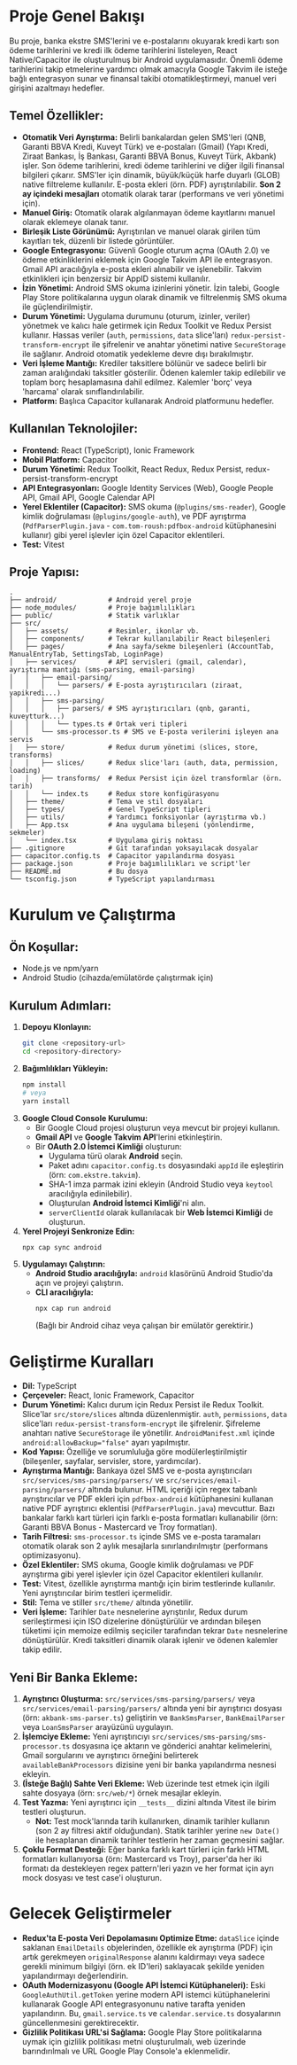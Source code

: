 # Proje Genel Bakışı

Bu proje, banka ekstre SMS'lerini ve e-postalarını okuyarak kredi kartı son ödeme tarihlerini ve kredi ilk ödeme tarihlerini listeleyen, React Native/Capacitor ile oluşturulmuş bir Android uygulamasıdır. Önemli ödeme tarihlerini takip etmelerine yardımcı olmak amacıyla Google Takvim ile isteğe bağlı entegrasyon sunar ve finansal takibi otomatikleştirmeyi, manuel veri girişini azaltmayı hedefler.

## Temel Özellikler:
*   **Otomatik Veri Ayrıştırma:** Belirli bankalardan gelen SMS'leri (QNB, Garanti BBVA Kredi, Kuveyt Türk) ve e-postaları (Gmail) (Yapı Kredi, Ziraat Bankası, İş Bankası, Garanti BBVA Bonus, Kuveyt Türk, Akbank) işler. Son ödeme tarihlerini, kredi ödeme tarihlerini ve diğer ilgili finansal bilgileri çıkarır. SMS'ler için dinamik, büyük/küçük harfe duyarlı (GLOB) native filtreleme kullanılır. E-posta ekleri (örn. PDF) ayrıştırılabilir. **Son 2 ay içindeki mesajları** otomatik olarak tarar (performans ve veri yönetimi için).
*   **Manuel Giriş:** Otomatik olarak algılanmayan ödeme kayıtlarını manuel olarak eklemeye olanak tanır.
*   **Birleşik Liste Görünümü:** Ayrıştırılan ve manuel olarak girilen tüm kayıtları tek, düzenli bir listede görüntüler.
*   **Google Entegrasyonu:** Güvenli Google oturum açma (OAuth 2.0) ve ödeme etkinliklerini eklemek için Google Takvim API ile entegrasyon. Gmail API aracılığıyla e-posta ekleri alınabilir ve işlenebilir. Takvim etkinlikleri için benzersiz bir AppID sistemi kullanılır.
*   **İzin Yönetimi:** Android SMS okuma izinlerini yönetir. İzin talebi, Google Play Store politikalarına uygun olarak dinamik ve filtrelenmiş SMS okuma ile güçlendirilmiştir.
*   **Durum Yönetimi:** Uygulama durumunu (oturum, izinler, veriler) yönetmek ve kalıcı hale getirmek için Redux Toolkit ve Redux Persist kullanır. Hassas veriler (`auth`, `permissions`, `data` slice'ları) `redux-persist-transform-encrypt` ile şifrelenir ve anahtar yönetimi native `SecureStorage` ile sağlanır. Android otomatik yedekleme devre dışı bırakılmıştır.
*   **Veri İşleme Mantığı:** Krediler taksitlere bölünür ve sadece belirli bir zaman aralığındaki taksitler gösterilir. Ödenen kalemler takip edilebilir ve toplam borç hesaplamasına dahil edilmez. Kalemler 'borç' veya 'harcama' olarak sınıflandırılabilir.
*   **Platform:** Başlıca Capacitor kullanarak Android platformunu hedefler.

## Kullanılan Teknolojiler:
*   **Frontend:** React (TypeScript), Ionic Framework
*   **Mobil Platform:** Capacitor
*   **Durum Yönetimi:** Redux Toolkit, React Redux, Redux Persist, redux-persist-transform-encrypt
*   **API Entegrasyonları:** Google Identity Services (Web), Google People API, Gmail API, Google Calendar API
*   **Yerel Eklentiler (Capacitor):** SMS okuma (`@plugins/sms-reader`), Google kimlik doğrulaması (`@plugins/google-auth`), ve PDF ayrıştırma (`PdfParserPlugin.java` - `com.tom-roush:pdfbox-android` kütüphanesini kullanır) gibi yerel işlevler için özel Capacitor eklentileri.
*   **Test:** Vitest

## Proje Yapısı:

```
.
├── android/             # Android yerel proje
├── node_modules/        # Proje bağımlılıkları
├── public/              # Statik varlıklar
├── src/
│   ├── assets/          # Resimler, ikonlar vb.
│   ├── components/      # Tekrar kullanılabilir React bileşenleri
│   ├── pages/           # Ana sayfa/sekme bileşenleri (AccountTab, ManualEntryTab, SettingsTab, LoginPage)
│   ├── services/        # API servisleri (gmail, calendar), ayrıştırma mantığı (sms-parsing, email-parsing)
│   │   ├── email-parsing/
│   │   │   └── parsers/ # E-posta ayrıştırıcıları (ziraat, yapikredi...)
│   │   ├── sms-parsing/
│   │   │   ├── parsers/ # SMS ayrıştırıcıları (qnb, garanti, kuveytturk...)
│   │   │   └── types.ts # Ortak veri tipleri
│   │   └── sms-processor.ts # SMS ve E-posta verilerini işleyen ana servis
│   ├── store/           # Redux durum yönetimi (slices, store, transforms)
│   │   ├── slices/      # Redux slice'ları (auth, data, permission, loading)
│   │   ├── transforms/  # Redux Persist için özel transformlar (örn. tarih)
│   │   └── index.ts     # Redux store konfigürasyonu
│   ├── theme/           # Tema ve stil dosyaları
│   ├── types/           # Genel TypeScript tipleri
│   ├── utils/           # Yardımcı fonksiyonlar (ayrıştırma vb.)
│   ├── App.tsx          # Ana uygulama bileşeni (yönlendirme, sekmeler)
│   └── index.tsx        # Uygulama giriş noktası
├── .gitignore           # Git tarafından yoksayılacak dosyalar
├── capacitor.config.ts  # Capacitor yapılandırma dosyası
├── package.json         # Proje bağımlılıkları ve script'ler
├── README.md            # Bu dosya
└── tsconfig.json        # TypeScript yapılandırması
```

# Kurulum ve Çalıştırma

## Ön Koşullar:
*   Node.js ve npm/yarn
*   Android Studio (cihazda/emülatörde çalıştırmak için)

## Kurulum Adımları:

1.  **Depoyu Klonlayın:**
    ```bash
    git clone <repository-url>
    cd <repository-directory>
    ```
2.  **Bağımlılıkları Yükleyin:**
    ```bash
    npm install
    # veya
    yarn install
    ```
3.  **Google Cloud Console Kurulumu:**
    *   Bir Google Cloud projesi oluşturun veya mevcut bir projeyi kullanın.
    *   **Gmail API** ve **Google Takvim API**'lerini etkinleştirin.
    *   Bir **OAuth 2.0 İstemci Kimliği** oluşturun:
        *   Uygulama türü olarak **Android** seçin.
        *   Paket adını `capacitor.config.ts` dosyasındaki `appId` ile eşleştirin (örn: `com.ekstre.takvim`).
        *   SHA-1 imza parmak izini ekleyin (Android Studio veya `keytool` aracılığıyla edinilebilir).
        *   Oluşturulan **Android İstemci Kimliği**'ni alın.
        *   `serverClientId` olarak kullanılacak bir **Web İstemci Kimliği** de oluşturun.
4.  **Yerel Projeyi Senkronize Edin:**
    ```bash
    npx cap sync android
    ```
5.  **Uygulamayı Çalıştırın:**
    *   **Android Studio aracılığıyla:** `android` klasörünü Android Studio'da açın ve projeyi çalıştırın.
    *   **CLI aracılığıyla:**
        ```bash
        npx cap run android
        ```
        (Bağlı bir Android cihaz veya çalışan bir emülatör gerektirir.)

# Geliştirme Kuralları

*   **Dil:** TypeScript
*   **Çerçeveler:** React, Ionic Framework, Capacitor
*   **Durum Yönetimi:** Kalıcı durum için Redux Persist ile Redux Toolkit. Slice'lar `src/store/slices` altında düzenlenmiştir. `auth`, `permissions`, `data` slice'ları `redux-persist-transform-encrypt` ile şifrelenir. Şifreleme anahtarı native `SecureStorage` ile yönetilir. `AndroidManifest.xml` içinde `android:allowBackup="false"` ayarı yapılmıştır.
*   **Kod Yapısı:** Özelliğe ve sorumluluğa göre modülerleştirilmiştir (bileşenler, sayfalar, servisler, store, yardımcılar).
*   **Ayrıştırma Mantığı:** Bankaya özel SMS ve e-posta ayrıştırıcıları `src/services/sms-parsing/parsers/` ve `src/services/email-parsing/parsers/` altında bulunur. HTML içeriği için regex tabanlı ayrıştırıcılar ve PDF ekleri için `pdfbox-android` kütüphanesini kullanan native PDF ayrıştırıcı eklentisi (`PdfParserPlugin.java`) mevcuttur. Bazı bankalar farklı kart türleri için farklı e-posta formatları kullanabilir (örn: Garanti BBVA Bonus - Mastercard ve Troy formatları).
*   **Tarih Filtresi:** `sms-processor.ts` içinde SMS ve e-posta taramaları otomatik olarak son 2 aylık mesajlarla sınırlandırılmıştır (performans optimizasyonu).
*   **Özel Eklentiler:** SMS okuma, Google kimlik doğrulaması ve PDF ayrıştırma gibi yerel işlevler için özel Capacitor eklentileri kullanılır.
*   **Test:** Vitest, özellikle ayrıştırma mantığı için birim testlerinde kullanılır. Yeni ayrıştırıcılar birim testleri içermelidir.
*   **Stil:** Tema ve stiller `src/theme/` altında yönetilir.
*   **Veri İşleme:** Tarihler `Date` nesnelerine ayrıştırılır, Redux durum serileştirmesi için ISO dizelerine dönüştürülür ve ardından bileşen tüketimi için memoize edilmiş seçiciler tarafından tekrar `Date` nesnelerine dönüştürülür. Kredi taksitleri dinamik olarak işlenir ve ödenen kalemler takip edilir.

## Yeni Bir Banka Ekleme:
1.  **Ayrıştırıcı Oluşturma:** `src/services/sms-parsing/parsers/` veya `src/services/email-parsing/parsers/` altında yeni bir ayrıştırıcı dosyası (örn: `akbank-sms-parser.ts`) geliştirin ve `BankSmsParser`, `BankEmailParser` veya `LoanSmsParser` arayüzünü uygulayın.
2.  **İşlemciye Ekleme:** Yeni ayrıştırıcıyı `src/services/sms-parsing/sms-processor.ts` dosyasına içe aktarın ve gönderici anahtar kelimelerini, Gmail sorgularını ve ayrıştırıcı örneğini belirterek `availableBankProcessors` dizisine yeni bir banka yapılandırma nesnesi ekleyin.
3.  **(İsteğe Bağlı) Sahte Veri Ekleme:** Web üzerinde test etmek için ilgili sahte dosyaya (örn: `src/web/*`) örnek mesajlar ekleyin.
4.  **Test Yazma:** Yeni ayrıştırıcı için `__tests__` dizini altında Vitest ile birim testleri oluşturun.
    *   **Not:** Test mock'larında tarih kullanırken, dinamik tarihler kullanın (son 2 ay filtresi aktif olduğundan). Statik tarihler yerine `new Date()` ile hesaplanan dinamik tarihler testlerin her zaman geçmesini sağlar.
5.  **Çoklu Format Desteği:** Eğer banka farklı kart türleri için farklı HTML formatları kullanıyorsa (örn: Mastercard vs Troy), parser'da her iki formatı da destekleyen regex pattern'leri yazın ve her format için ayrı mock dosyası ve test case'i oluşturun.

# Gelecek Geliştirmeler

*   **Redux'ta E-posta Veri Depolamasını Optimize Etme:** `dataSlice` içinde saklanan `EmailDetails` objelerinden, özellikle ek ayrıştırma (PDF) için artık gerekmeyen `originalResponse` alanını kaldırmayı veya sadece gerekli minimum bilgiyi (örn. ek ID'leri) saklayacak şekilde yeniden yapılandırmayı değerlendirin.
*   **OAuth Modernizasyonu (Google API İstemci Kütüphaneleri):** Eski `GoogleAuthUtil.getToken` yerine modern API istemci kütüphanelerini kullanarak Google API entegrasyonunu native tarafta yeniden yapılandırın. Bu, `gmail.service.ts` ve `calendar.service.ts` dosyalarının güncellenmesini gerektirecektir.
*   **Gizlilik Politikası URL'si Sağlama:** Google Play Store politikalarına uymak için gizlilik politikası metni oluşturulmalı, web üzerinde barındırılmalı ve URL Google Play Console'a eklenmelidir.

